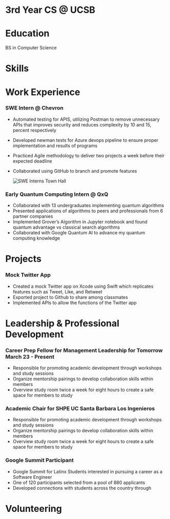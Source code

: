 # 3rd Year CS @ UCSB

# Education
  BS in Computer Science
  
# Skills

# Work Experience

### SWE Intern @ Chevron
- Automated testing for APIS, utilizing Postman to remove unnecessary APIs that improves security and reduces complexity by 10 and 15, percent respectively
- Developed newman tests for Azure devops pipeline to ensure proper implementation and results of programs
- Practiced Agile methodology to deliver two projects a week before their expected deadline
- Collaborated using GitHub to branch and promote features

  ![SWE Interns Town Hall](/assets/img/2023_Chevron_Intern_Town_Hall_8574.jpg)

### Early Quantum Computing Intern @ QxQ
- Collaborated with 13 undergraduates implementing quantum algorithms
- Presented applications of algorithms to peers and professionals from 6 partner companies
- Implemented Grover’s Algorithm in Jupyter notebook and found quantum advantage vs classical search algorithms
- Collaborated with Google Quantum AI to advance my quantum computing knowledge

# Projects

### Mock Twitter App
- Created a mock Twitter app on Xcode using Swift which replicates features such as Tweet, Like, and Retweet
- Exported project to Github to share among classmates
- Implemented APIs to allow the functions of the Twitter app

# Leadership & Professional Development                     

### Career Prep Fellow for Management Leadership for Tomorrow                March 23 - Present
- Responsible for promoting academic development through workshops and study sessions
- Organize mentorship pairings to develop collaboration skills within members
- Overview study room twice a week for eight hours to create a safe space for members to study

### Academic Chair for SHPE UC Santa Barbara Los Ingenieros
- Responsible for promoting academic development through workshops and study sessions
- Organize mentorship pairings to develop collaboration skills within members
- Overview study room twice a week for eight hours to create a safe space for members to study

### Google Summit Participant
- Google Summit for Latinx Students interested in pursuing a career as a Software Engineer
- One of 120 participants selected from a pool of 880 applicants
- Developed connections with students across the country through

# Volunteering
